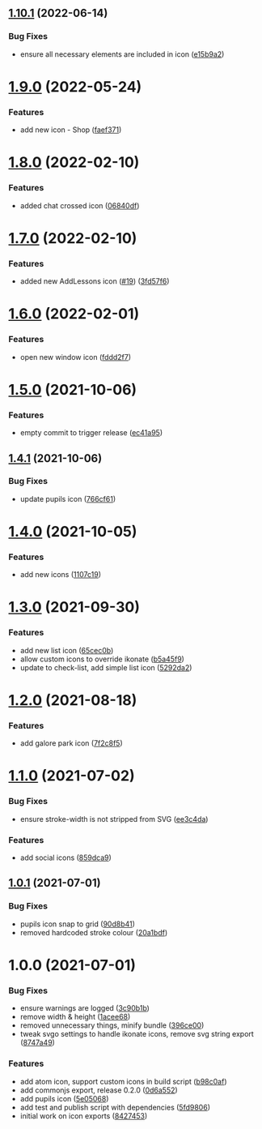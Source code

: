 ## [1.10.1](https://github.com/Atom-Learning/icons/compare/v1.10.0...v1.10.1) (2022-06-14)


### Bug Fixes

* ensure all necessary elements are included in icon ([e15b9a2](https://github.com/Atom-Learning/icons/commit/e15b9a217670d1779d1ea474f4c88e267fca2e01))

# [1.9.0](https://github.com/Atom-Learning/icons/compare/v1.8.0...v1.9.0) (2022-05-24)


### Features

* add new icon - Shop ([faef371](https://github.com/Atom-Learning/icons/commit/faef371430a8bc1d2be30c459329d275856802a8))

# [1.8.0](https://github.com/Atom-Learning/icons/compare/v1.7.0...v1.8.0) (2022-02-10)


### Features

* added chat crossed icon ([06840df](https://github.com/Atom-Learning/icons/commit/06840df2060f8e446adc5a77a299546bfc6abe56))

# [1.7.0](https://github.com/Atom-Learning/icons/compare/v1.6.0...v1.7.0) (2022-02-10)


### Features

* added new AddLessons icon ([#19](https://github.com/Atom-Learning/icons/issues/19)) ([3fd57f6](https://github.com/Atom-Learning/icons/commit/3fd57f66ee89d74d0edea4f8f1e4060eb096d2d1))

# [1.6.0](https://github.com/Atom-Learning/icons/compare/v1.5.0...v1.6.0) (2022-02-01)


### Features

* open new window icon ([fddd2f7](https://github.com/Atom-Learning/icons/commit/fddd2f7b4da1965b8da02ae08a57ae906c64c64f))

# [1.5.0](https://github.com/Atom-Learning/icons/compare/v1.4.1...v1.5.0) (2021-10-06)


### Features

* empty commit to trigger release ([ec41a95](https://github.com/Atom-Learning/icons/commit/ec41a9501ff18582b9ab828744defa5764c09633))

## [1.4.1](https://github.com/Atom-Learning/icons/compare/v1.4.0...v1.4.1) (2021-10-06)


### Bug Fixes

* update pupils icon ([766cf61](https://github.com/Atom-Learning/icons/commit/766cf61c3ccb5c821cbd28b8497db5b176438a85))

# [1.4.0](https://github.com/Atom-Learning/icons/compare/v1.3.0...v1.4.0) (2021-10-05)


### Features

* add new icons ([1107c19](https://github.com/Atom-Learning/icons/commit/1107c1974f8780c61afcadbd470b991e95bbe001))

# [1.3.0](https://github.com/Atom-Learning/icons/compare/v1.2.0...v1.3.0) (2021-09-30)


### Features

* add new list icon ([65cec0b](https://github.com/Atom-Learning/icons/commit/65cec0b1fc2fa88092314514e37e20275e396dcd))
* allow custom icons to override ikonate ([b5a45f9](https://github.com/Atom-Learning/icons/commit/b5a45f99c4a595601ef4265c1d7e0df5afd763ba))
* update to check-list, add simple list icon ([5292da2](https://github.com/Atom-Learning/icons/commit/5292da22bddb060daf584661133e540397761f36))

# [1.2.0](https://github.com/Atom-Learning/icons/compare/v1.1.0...v1.2.0) (2021-08-18)


### Features

* add galore park icon ([7f2c8f5](https://github.com/Atom-Learning/icons/commit/7f2c8f59bd8d43ae0b424d83f9a990d67c77f791))

# [1.1.0](https://github.com/Atom-Learning/icons/compare/v1.0.1...v1.1.0) (2021-07-02)


### Bug Fixes

* ensure stroke-width is not stripped from SVG ([ee3c4da](https://github.com/Atom-Learning/icons/commit/ee3c4da664dddc825528034780a69fdf4b94b1a1))


### Features

* add social icons ([859dca9](https://github.com/Atom-Learning/icons/commit/859dca9bb6b95af08b56431e4d16caf86da6fb4b))

## [1.0.1](https://github.com/Atom-Learning/icons/compare/v1.0.0...v1.0.1) (2021-07-01)


### Bug Fixes

* pupils icon snap to grid ([90d8b41](https://github.com/Atom-Learning/icons/commit/90d8b4128ed7ff5d1f41b8c3a585d38cff5abe09))
* removed hardcoded stroke colour ([20a1bdf](https://github.com/Atom-Learning/icons/commit/20a1bdf77a5f159f0c5d0b5e3827c12b31ef4119))

# 1.0.0 (2021-07-01)


### Bug Fixes

* ensure warnings are logged ([3c90b1b](https://github.com/Atom-Learning/icons/commit/3c90b1b8939b6108a2d258ad4d881cb8f61f07e7))
* remove width & height ([1acee68](https://github.com/Atom-Learning/icons/commit/1acee68b8fa8500eeac21164d2d49773feaaec0a))
* removed unnecessary things, minify bundle ([396ce00](https://github.com/Atom-Learning/icons/commit/396ce00dc63fde97557b725c4e20f329e344f19b))
* tweak svgo settings to handle ikonate icons, remove svg string export ([8747a49](https://github.com/Atom-Learning/icons/commit/8747a494778c315119169fdbc5bf303064d547ea))


### Features

* add atom icon, support custom icons in build script ([b98c0af](https://github.com/Atom-Learning/icons/commit/b98c0af76f584e808bde751d09da8da5ede66aea))
* add commonjs export, release 0.2.0 ([0d6a552](https://github.com/Atom-Learning/icons/commit/0d6a552e6f9ff9fb901cbb42ab1762ef1dba3211))
* add pupils icon ([5e05068](https://github.com/Atom-Learning/icons/commit/5e0506862ef29a664208a0a5eeb860ec17c73c3e))
* add test and publish script with dependencies ([5fd9806](https://github.com/Atom-Learning/icons/commit/5fd98064c8109cefe9abaecc4c8181fd02b5cd36))
* initial work on icon exports ([8427453](https://github.com/Atom-Learning/icons/commit/8427453ac3216710aca3500a30367c924a91536a))
